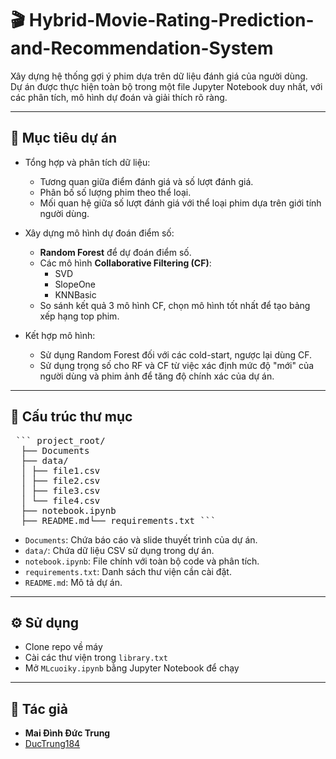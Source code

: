 # 🎬 Hybrid-Movie-Rating-Prediction-and-Recommendation-System

Xây dựng hệ thống gợi ý phim dựa trên dữ liệu đánh giá của người dùng.  
Dự án được thực hiện toàn bộ trong một file Jupyter Notebook duy nhất, với các phân tích, mô hình dự đoán và giải thích rõ ràng.

---

## 📌 **Mục tiêu dự án**

- Tổng hợp và phân tích dữ liệu:
  - Tương quan giữa điểm đánh giá và số lượt đánh giá.
  - Phân bố số lượng phim theo thể loại.
  - Mối quan hệ giữa số lượt đánh giá với thể loại phim dựa trên giới tính người dùng.

- Xây dựng mô hình dự đoán điểm số:
  - **Random Forest** để dự đoán điểm số.
  - Các mô hình **Collaborative Filtering (CF)**:
    - SVD
    - SlopeOne
    - KNNBasic
  - So sánh kết quả 3 mô hình CF, chọn mô hình tốt nhất để tạo bảng xếp hạng top phim.

- Kết hợp mô hình:
  - Sử dụng Random Forest đối với các cold-start, ngược lại dùng CF.
  - Sử dụng trọng số cho RF và CF từ việc xác định mức độ "mới" của người dùng và phim ảnh để tăng độ chính xác của dự án.

---

## 📁 **Cấu trúc thư mục**
<pre> ``` project_root/
  ├── Documents
  ├── data/
  │ ├── file1.csv
  │ ├── file2.csv
  │ ├── file3.csv
  │ └── file4.csv
  ├── notebook.ipynb
  ├── README.md└── requirements.txt ``` </pre>

- `Documents`: Chứa báo cáo và slide thuyết trình của dự án.
- `data/`: Chứa dữ liệu CSV sử dụng trong dự án.
- `notebook.ipynb`: File chính với toàn bộ code và phân tích.
- `requirements.txt`: Danh sách thư viện cần cài đặt.
- `README.md`: Mô tả dự án.

---

## ⚙️ Sử dụng

- Clone repo về máy
- Cài các thư viện trong `library.txt`
- Mở `MLcuoiky.ipynb` bằng Jupyter Notebook để chạy

---

## 📝 Tác giả

- **Mai Đình Đức Trung**
- [DucTrung184](hhttps://github.com/DucTrung184)
